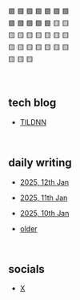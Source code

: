 🟩 🟩 🟩 🟩 🟩 🟩 🟩   <br>
🟩 🟩 🟩 🟩 🟩 🟨 🟨  <br>
🟨 🟨 🟨 🟨 🟨 🟨 🟨  <br>
🟨 🟨 🟨 🟨 🟨 🟨 🟨  <br>
🟨 🟨 🟨  <br>

<br>

## tech blog

- [TILDNN](https://attentionmech.github.io/TILDNN)

<br>

## daily writing

- [2025, 12th Jan](2025/0112.md)

- [2025, 11th Jan](2025/0111.md)

- [2025, 10th Jan](2025/0110.md)

- [older](https://github.com/attentionmech/ammusings/tree/main/2025)

<br>

## socials

- [X](https://x.com/attentionmech)

